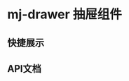 <script setup>
import quickShow from './components/quickShow.vue'
import propsBody from './data/propsBody'
</script>

# mj-drawer 抽屉组件

## 快捷展示
<quickShow />

## API文档
<props-table descriptType="Props" :propsBody="propsBody" />

